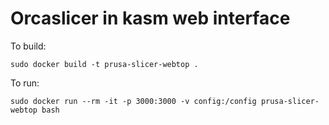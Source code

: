 # Orcaslicer in kasm web interface

To build:
```
sudo docker build -t prusa-slicer-webtop .
```

To run:
```
sudo docker run --rm -it -p 3000:3000 -v config:/config prusa-slicer-webtop bash
```